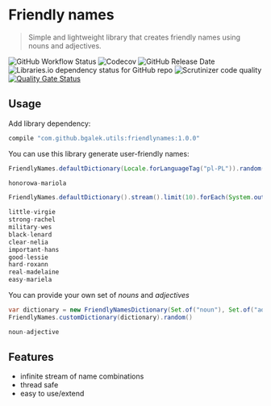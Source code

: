 # Friendly names
> Simple and lightweight library that creates friendly names using nouns and adjectives. 

![GitHub Workflow Status](https://img.shields.io/github/workflow/status/bgalek/friendly-names/Build?style=flat-square)
![Codecov](https://img.shields.io/codecov/c/github/bgalek/friendly-names.svg?style=flat-square)
![GitHub Release Date](https://img.shields.io/github/release-date/bgalek/friendly-names.svg?style=flat-square)
![Libraries.io dependency status for GitHub repo](https://img.shields.io/librariesio/github/bgalek/friendly-names.svg?style=flat-square)
![Scrutinizer code quality](https://img.shields.io/scrutinizer/g/bgalek/friendly-names.svg?style=flat-square)
[![Quality Gate Status](https://sonarcloud.io/api/project_badges/measure?project=bgalek_friendly-names&metric=alert_status)](https://sonarcloud.io/dashboard?id=bgalek_friendlyname)

## Usage

Add library dependency:
```groovy
compile "com.github.bgalek.utils:friendlynames:1.0.0"
```

You can use this library generate user-friendly names:

```java
FriendlyNames.defaultDictionary(Locale.forLanguageTag("pl-PL")).random()

honorowa-mariola
```

```java
FriendlyNames.defaultDictionary().stream().limit(10).forEach(System.out::println)

little-virgie
strong-rachel
military-wes
black-lenard
clear-nelia
important-hans
good-lessie
hard-roxann
real-madelaine
easy-mariela
```

You can provide your own set of *nouns* and *adjectives*

```java
var dictionary = new FriendlyNamesDictionary(Set.of("noun"), Set.of("adjective"))
FriendlyNames.customDictionary(dictionary).random()

noun-adjective
```

## Features

- infinite stream of name combinations
- thread safe
- easy to use/extend
